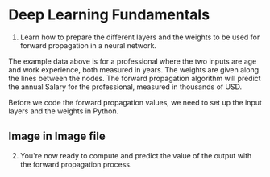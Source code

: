# Deep Learning Fundamentals
1. Learn how to prepare the different layers and the weights to be used for forward propagation in a neural network.

The example data above is for a professional where the two inputs are age and work experience, both measured in years. The weights are given along the lines between the nodes. The forward propagation algorithm will predict the annual Salary for the professional, measured in thousands of USD.

Before we code the forward propagation values, we need to set up the input layers and the weights in Python.

## Image in Image file 

2. You're now ready to compute and predict the value of the output with the forward propagation process.
